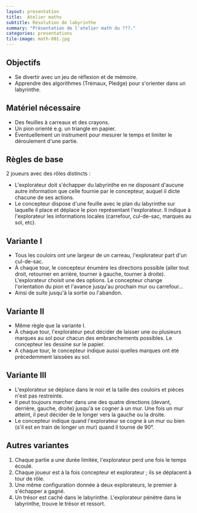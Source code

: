 ```yaml
---
layout: presentation
title:  Atelier maths
subtitle: Résolution de labyrinthe
summary: "Présentation de l'atelier math du ???."
categories: presentations
tile-image: math-001.jpg
---
```


<section class="slide" markdown="1">

## Objectifs

* Se divertir avec un jeu de réflexion et de mémoire.
* Apprendre des algorithmes (Trémaux, Pledge) pour s'orienter dans un labyrinthe.

</section>

<section class="slide" markdown="1">

## Matériel nécessaire

* Des feuilles à carreaux et des crayons.
* Un pion orienté e.g. un triangle en papier.
* Éventuellement un instrument pour mesurer le temps et limiter le déroulement d'une partie.

</section>

<section class="slide" markdown="1">

## Règles de base

2 joueurs avec des rôles distincts :

* L'explorateur doit s'échapper du labyrinthe en ne disposant d'aucune autre information que celle fournie par le concepteur, auquel il dicte chacune de ses actions.
* Le concepteur dispose d'une feuille avec le plan du labyrinthe sur laquelle il place et déplace le pion représentant l'explorateur. Il indique à l'explorateur les informations locales (carrefour, cul-de-sac, marques au sol, etc).

</section>

<section class="slide" markdown="1">

## Variante I

* Tous les couloirs ont une largeur de un carreau, l'explorateur part d'un cul-de-sac.
* À chaque tour, le concepteur énumère les directions possible (aller tout droit, retourner en arrière, tourner à gauche, tourner à droite). L'explorateur choisit une des options. Le concepteur change l'orientation du pion et l'avance jusqu'au prochain mur ou carrefour...
* Ainsi de suite jusqu'à la sortie ou l'abandon.

</section>

<section class="slide" markdown="1">

## Variante II

* Même règle que la variante I.
* À chaque tour, l'explorateur peut décider de laisser une ou plusieurs marques au sol pour chacun des embranchements possibles. Le concepteur les dessine sur le papier.
* A chaque tour, le concepteur indique aussi quelles marques ont été précedemment laissées au sol.


</section>

<section class="slide" markdown="1">

## Variante III

* L'explorateur se déplace dans le noir et la taille des couloirs et pièces n'est pas restreinte.
* Il peut toujours marcher dans une des quatre directions (devant, derrière, gauche, droite) jusqu'à se cogner à un mur. Une fois un mur atteint, il peut décider de le longer vers la gauche ou la droite.
* Le concepteur indique quand l'explorateur se cogne à un mur ou bien (s'il est en train de longer un mur) quand il tourne de 90°.

</section>

<section class="slide" markdown="1">

## Autres variantes

1. Chaque partie a une durée limitée, l'explorateur perd une fois le temps écoulé.
2. Chaque joueur est à la fois concepteur et explorateur ; ils se déplacent à tour de rôle.
3. Une même configuration donnée à deux explorateurs, le premier à s'échapper a gagné.
4. Un trésor est caché dans le labyrinthe. L'explorateur pénètre dans le labyrinthe, trouve le trésor et ressort.

</section>
